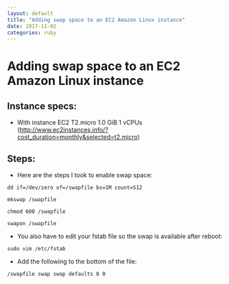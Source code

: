 ```yaml
---
layout: default
title: "Adding swap space to an EC2 Amazon Linux instance"
date: 2017-11-02
categories: ruby
---
```


# Adding swap space to an EC2 Amazon Linux instance

## Instance specs:

- With instance EC2 T2.micro 1.0 GiB  1 vCPUs (http://www.ec2instances.info/?cost_duration=monthly&selected=t2.micro)

## Steps:

- Here are the steps I took to enable swap space:


`dd if=/dev/zero of=/swapfile bs=1M count=512`

`mkswap /swapfile`

`chmod 600 /swapfile`

`swapon /swapfile`


- You also have to edit your fstab file so the swap is available after reboot:

`sudo vim /etc/fstab`

- Add the following to the bottom of the file:

`/swapfile swap swap defaults 0 0`